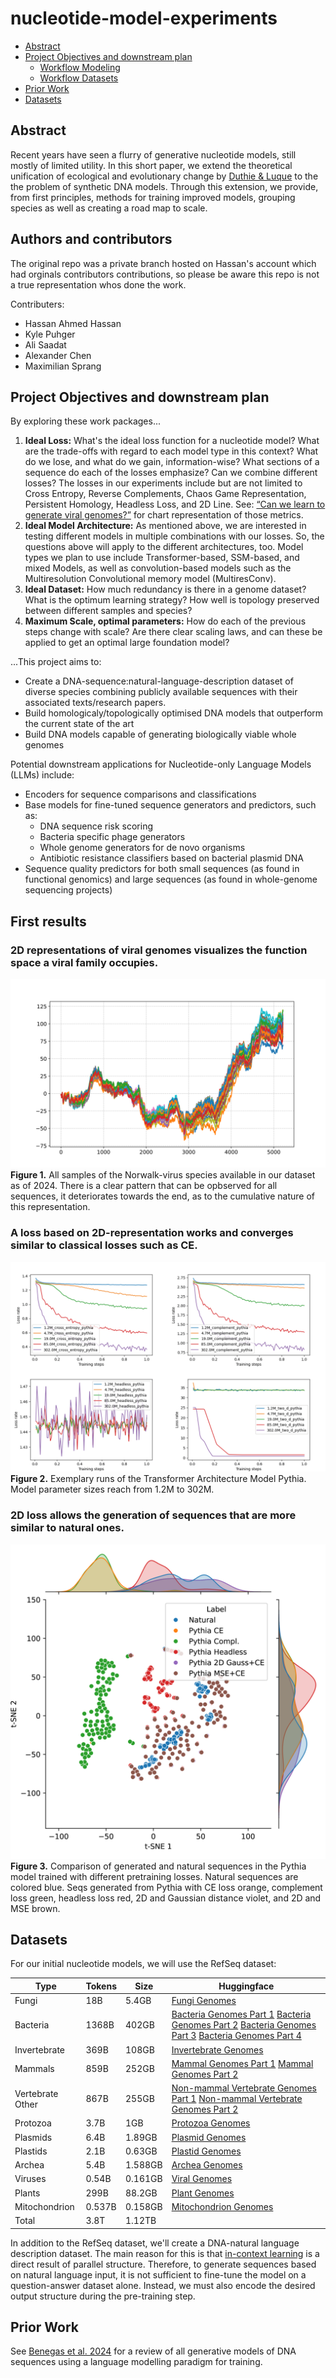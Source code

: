 # nucleotide-model-experiments <!-- omit in toc -->

- [Abstract](#abstract)
- [Project Objectives and downstream plan](#project-objectives-and-downstream-plan)
  - [Workflow Modeling](#workflow-modeling)
  - [Workflow Datasets](#workflow-datasets)
- [Prior Work](#prior-work)
- [Datasets](#datasets)

## Abstract

Recent years have seen a flurry of generative nucleotide models, still mostly of limited utility. In this short paper, we extend the theoretical unification of ecological and evolutionary change by [Duthie \& Luque](https://arxiv.org/abs/2409.10766) to the the problem of synthetic DNA models. Through this extension, we provide, from first principles, methods for training improved models, grouping species as well as creating a road map to scale. 


## Authors and contributors
The original repo was a private branch hosted on Hassan's account which had orginals contributors contributions, so please be aware this repo is not a true representation whos done the work. 

Contributers: 
- Hassan Ahmed Hassan
- Kyle Puhger
- Ali Saadat
- Alexander Chen
- Maximilian Sprang


## Project Objectives and downstream plan

By exploring these work packages... 
1. **Ideal Loss:** What's the ideal loss function for a nucleotide model? What are the trade-offs with regard to each model type in this context? What do we lose, and what do we gain, information-wise? What sections of a sequence do each of the losses emphasize? Can we combine different losses? The losses in our experiments include but are not limited to Cross Entropy, Reverse Complements, Chaos Game Representation, Persistent Homology, Headless Loss, and 2D Line. See: [“Can we learn to generate viral genomes?”](https://huggingface.co/spaces/Hack90/virus_explorer)  for chart representation of those metrics.
2. **Ideal Model Architecture:** As mentioned above, we are interested in testing different models in multiple combinations with our losses. So, the questions above will apply to the different architectures, too. Model types we plan to use include Transformer-based, SSM-based, and mixed Models, as well as convolution-based models such as the Multiresolution Convolutional memory model (MultiresConv).
3. **Ideal Dataset:** How much redundancy is there in a genome dataset? What is the optimum learning strategy? How well is topology preserved between different samples and species?
4. **Maximum Scale, optimal parameters:** How do each of the previous steps change with scale? Are there clear scaling laws, and can these be applied to get an optimal large foundation model?

...This project aims to:

- Create a DNA-sequence:natural-language-description dataset of diverse species combining publicly available sequences with their associated texts/research papers.
- Build homologicaly/topologically optimised DNA models that outperform the current state of the art
- Build DNA models capable of generating biologically viable whole genomes

Potential downstream applications for Nucleotide-only Language Models (LLMs) include:

- Encoders for sequence comparisons and classifications
- Base models for fine-tuned sequence generators and predictors, such as:
  - DNA sequence risk scoring
  - Bacteria specific phage generators
  - Whole genome generators for de novo organisms
  - Antibiotic resistance classifiers based on bacterial plasmid DNA
- Sequence quality predictors for both small sequences (as found in functional genomics) and large sequences (as found in whole-genome sequencing projects)

## First results 

### 2D representations of viral genomes visualizes the function space a viral family occupies. 

![virus-family](images/Norwalk_virus_full_length.svg)
**Figure 1.** All samples of the Norwalk-virus species available in our dataset as of 2024. There is a clear pattern that can be opbserved for all sequences, it deteriorates towards the end, as to the cumulative nature of this representation. 

### A loss based on 2D-representation works and converges similar to classical losses such as CE. 

![pythia-panel](images/panel-plot0.01-pythia.png)
**Figure 2.** Exemplary runs of the Transformer Architecture Model Pythia. Model parameter sizes
reach from 1.2M to 302M.

### 2D loss allows the generation of sequences that are more similar to natural ones. 

![pythia-panel](images/pythia_loss_tsne.png)
**Figure 3.** Comparison of generated and natural sequences in the Pythia model trained with different
pretraining losses. Natural sequences are colored blue. Seqs generated from Pythia with CE loss
orange, complement loss green, headless loss red, 2D and Gaussian distance violet, and 2D and MSE
brown.

## Datasets

For our initial nucleotide models, we will use the RefSeq dataset:

| Type          | Tokens | Size | Huggingface                                                                                                               |
| ---------------- | ------ | ------- | ---------------------------------------------------------------------------------------------------------------------------- |
| Fungi         | 18B | 5.4GB   | [Fungi Genomes](https://huggingface.co/datasets/Hack90/ref_seq_fungi)              |
| Bacteria      | 1368B  | 402GB   |    [Bacteria Genomes Part 1](https://huggingface.co/datasets/Hack90/ref_seq_bacteria_part_1)  [Bacteria Genomes Part 2](https://huggingface.co/datasets/Hack90/ref_seq_bacteria_part_2) [Bacteria Genomes Part 3](https://huggingface.co/datasets/Hack90/ref_seq_bacteria_part_3)  [Bacteria Genomes Part 4](https://huggingface.co/datasets/Hack90/ref_seq_bacteria_part_4)                                                                                                                         |
| Invertebrate  | 369B   | 108GB   | [Invertebrate Genomes](https://huggingface.co/datasets/Hack90/ref_seq_invertebrate)   |
| Mammals       | 859B   | 252GB   |    [Mammal Genomes Part 1](https://huggingface.co/datasets/Hack90/ref_seq_mammals_part_1) [Mammal Genomes Part 2](https://huggingface.co/datasets/Hack90/ref_seq_mammals_part_2)                                                                                                                        |
| Vertebrate Other | 867B   | 255GB   |  [Non-mammal Vertebrate Genomes Part 1](https://huggingface.co/datasets/Hack90/ref_seq_vertebrate_non_mammal_part_1) [Non-mammal Vertebrate Genomes Part 2](https://huggingface.co/datasets/Hack90/ref_seq_vertebrate_non_mammal_part_2)                                                                                                                         |
| Protozoa      | 3.7B   | 1GB  | [Protozoa Genomes](https://huggingface.co/datasets/Hack90/ref_seq_protozoa)        |
| Plasmids      | 6.4B   | 1.89GB  | [Plasmid Genomes](https://huggingface.co/datasets/Hack90/ref_seq_plasmid)          |
| Plastids      | 2.1B   | 0.63GB  | [Plastid Genomes](https://huggingface.co/datasets/Hack90/ref_seq_plastid)          |
| Archea        | 5.4B   | 1.588GB | [Archea Genomes](https://huggingface.co/datasets/Hack90/ref_seq_archaea)          |
| Viruses       | 0.54B  | 0.161GB | [Viral Genomes](https://huggingface.co/datasets/Hack90/ref_seq_viral)              |
| Plants        | 299B   | 88.2GB  | [Plant Genomes](https://huggingface.co/datasets/Hack90/ref_seq_plants)                                                                                                                           |
| Mitochondrion | 0.537B | 0.158GB | [Mitochondrion Genomes](https://huggingface.co/datasets/Hack90/ref_seq_mitochondrion) |
| Total         | 3.8T   | 1.12TB  |                                                                                                                           |

In addition to the RefSeq dataset, we'll create a DNA-natural language description dataset. The main reason for this is that [in-context learning](https://arxiv.org/abs/2402.12530) is a direct result of parallel structure. Therefore, to generate sequences based on natural language input, it is not sufficient to fine-tune the model on a question-answer dataset alone. Instead, we must also encode the desired output structure during the pre-training step.


## Prior Work
See [Benegas et al. 2024](https://arxiv.org/abs/2407.11435) for a review of all generative models of DNA sequences using a language modelling paradigm for training. 
